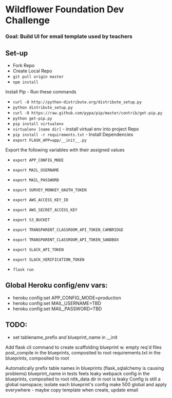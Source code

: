 # Wildflower Foundation Dev Challenge

### Goal: Build UI for email template used by teachers

## Set-up
* Fork Repo
* Create Local Repo
* `git pull origin master`
* `npm install`

Install Pip - Run these commands
* `curl -O http://python-distribute.org/distribute_setup.py`
* `python distribute_setup.py`
* `curl -O https://raw.github.com/pypa/pip/master/contrib/get-pip.py`
* `python get-pip.py`
* `pip install virtualenv`
* `virtualenv [name dir]` - install virtual env into project Repo
* `pip install -r requirements.txt` - Install Dependencies
*  `export FLASK_APP=app/__init__.py`


Export the following variables with their assigned values
* `export APP_CONFIG_MODE`
* `export MAIL_USERNAME`
* `export MAIL_PASSWORD`
* `export SURVEY_MONKEY_OAUTH_TOKEN`
* `export AWS_ACCESS_KEY_ID`
* `export AWS_SECRET_ACCESS_KEY`
* `export S3_BUCKET`
* `export TRANSPARENT_CLASSROOM_API_TOKEN_CAMBRIDGE`
* `export TRANSPARENT_CLASSROOM_API_TOKEN_SANDBOX`
* `export SLACK_API_TOKEN`
* `export SLACK_VERIFICATION_TOKEN`

* `flask run`


## Global Heroku config/env vars:

  - heroku config:set APP_CONFIG_MODE=production
  - heroku config:set MAIL_USERNAME=TBD
  - heroku config:set MAIL_PASSWORD=TBD


## TODO:
  - set tablename_prefix and blueprint_name in __init


  Add flask cli command to create scaffolding blueprint w. empty req'd files
  post_compile in the blueprints, composited to root
  requirements.txt in the blueprints, composited to root


  Automatically prefix table names in blueprints (flask_sqlalchemy is causing problems)
  blueprint_name in tests feels leaky
  webpack config in the blueprints, composited to root
  nltk_data dir in root is leaky
  Config is still a global namspace; isolate each blueprint's config
  make 500 global and apply everywhere -  maybe copy template when create, update email
